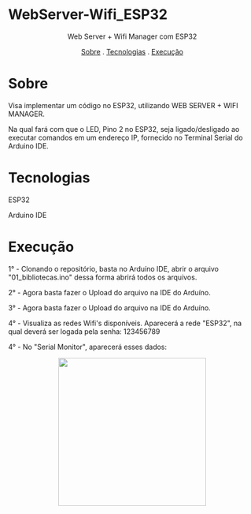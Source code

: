 # WebServer-Wifi_ESP32

<p align="center"> Web Server + Wifi Manager com ESP32 </p>

<p align="center">
 <a href= "#sobre">Sobre</a> .
 <a href= "#tecnologias">Tecnologias</a> .
 <a href= "#execução">Execução</a> 
</p> 

# Sobre
<p> Visa implementar um código no ESP32, utilizando WEB SERVER + WIFI MANAGER.  </p>
<p> Na qual fará com que o LED, Pino 2 no ESP32, seja ligado/desligado ao executar comandos em um endereço IP, fornecido no Terminal Serial do Arduino IDE. </p>

# Tecnologias
<p> ESP32 </p>
<p> Arduino IDE </p>

# Execução
<p>1° - Clonando o repositório, basta no Arduíno IDE, abrir o arquivo "01_bibliotecas.ino" dessa forma abrirá todos os arquivos. </p>

<p> 2° - Agora basta fazer o Upload do arquivo na IDE do Arduíno. </p>

<p>3° - Agora basta fazer o Upload do arquivo na IDE do Arduíno. </p>

<p>4° - Visualiza as redes Wifi's disponíveis. Aparecerá a rede "ESP32", na qual deverá ser logada pela senha: 123456789</p>

<p>4° - No "Serial Monitor", aparecerá esses dados: </p>

<div align="center">
<img src="https://user-images.githubusercontent.com/90197643/172715815-c0fe724a-b7a0-44a4-9be9-04f13374b94f.PNG" width="300px" />
</div>         
